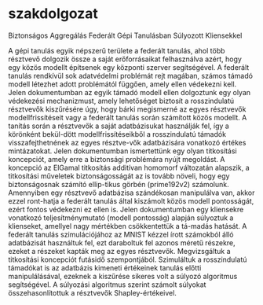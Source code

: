 # szakdolgozat
Biztonságos Aggregálás Federált Gépi Tanulásban Súlyozott Kliensekkel

A gépi tanulás egyik népszerű területe a federált tanulás, ahol több résztvevő dolgozik össze a saját erőforrásaikat felhasználva azért, hogy egy közös modellt építsenek egy központi szerver segítségével. A federált tanulás rendkívül sok adatvédelmi problémát rejt magában, számos támadó modell létezhet adott problémától függően, amely ellen védekezni kell. Jelen dokumentumban az egyik támadó modell ellen dolgoztunk egy olyan védekezési mechanizmust, amely lehetőséget biztosít a rosszindulatú résztvevők kiszűrésére úgy, hogy bárki megismerné az egyes résztvevők modellfrissítéseit vagy a federált tanulás során számított közös modellt.
A tanítás során a résztvevők a saját adatbázisukat használják fel, így a körönként bekül-dött modellfrissítéseikből a rosszindulatú támadók visszafejthetnének az egyes résztve-vők adatbázisára vonatkozó értékes mintázatokat. Jelen dokumentumban ismertettünk egy olyan titkosítási koncepciót, amely erre a biztonsági problémára nyújt megoldást. A koncepció az ElGamal titkosítás additívan homomorf változatán alapszik, a titkosítási műveletek biztonságosságát az is tovább növeli, hogy egy biztonságosnak számító ellip-tikus görbén (prime192v2) számolunk.
Amennyiben egy résztvevő adatbázisa szándékosan manipulálva van, akkor ezzel ront-hatja a federált tanulás által kiszámolt közös modell pontosságát, ezért fontos védekezni ez ellen is. Jelen dokumentumban egy kliensekre vonatkozó teljesítménymutató (modell pontosság) alapján súlyoztuk a klienseket, amellyel nagy mértékben csökkentettük a tá-madás hatását.
A federált tanulás szimulációjához az MNIST kézzel írott számokból álló adatbázisát használtuk fel, ezt daraboltuk fel azonos méretű részekre, ezeket a részeket kapták meg az egyes résztvevők. Megvizsgáltuk a titkosítási koncepciót futásidő szempontjából. Szimuláltuk a rosszindulatú támadókat is az adatbázis kimeneti értékeinek tanulás előtti manipulálásával, ezeknek a kiszűrése sikeres volt a súlyozó algoritmus segítségével. A súlyozási algoritmus szerint számolt súlyokat összehasonlítottuk a résztvevők Shapley-értékeivel.
